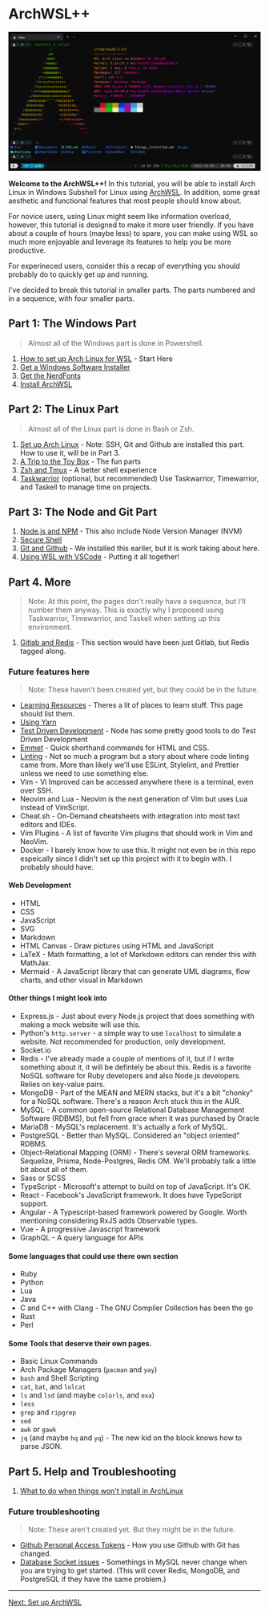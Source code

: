 # ArchWSL++

![terminal with ArchWSL running](../screenshots/ArchWSL.png)

**Welcome to the ArchWSL++!**  In this tutorial, you will be able to install Arch Linux in Windows Subshell for Linux using [ArchWSL](https://github.com/yuk7/ArchWSL).  In addition, some great aesthetic and functional features that most people should know about.

For novice users, using Linux might seem like information overload, however, this tutorial is designed to make it more user friendly.  If you have about a couple of hours (maybe less) to spare, you can make using WSL so much more enjoyable and leverage its features to help you be more productive.

For experineced users, consider this a recap of everything you should probably do to quickly get up and running.

I've decided to break this tutorial in smaller parts. The parts numbered and in a sequence, with four smaller parts.

## Part 1: The Windows Part

> Almost all of the Windows part is done in Powershell.

1. [How to set up Arch Linux for WSL](Part1/01-SetupArchWSL.md) - Start Here
2. [Get a Windows Software Installer](Part1/02-GetScoop.md)
3. [Get the NerdFonts](Part1/03-GetNerdFonts.md)
4. [Install ArchWSL](Part1/04-InstallArchWSL.md)

## Part 2: The Linux Part

> Almost all of the Linux part is done in Bash or Zsh.

1. [Set up Arch Linux](Part2/01-SetupArchLinux.md) - Note: SSH, Git and Github are installed this part. How to use it, will be in Part 3.
2. [A Trip to the Toy Box](Part2/02-ToysAndTools.md) - The fun parts
3. [Zsh and Tmux](Part2/03-ZshAndTmux.md) - A better shell experience
4. [Taskwarrior](Part2/04-Taskwarrior.md) (optional, but recommended) Use Taskwarrior, Timewarrior, and Taskell to manage time on projects.

## Part 3: The Node and Git Part

1. [Node.js and NPM](Part3/01-NodeAndNPM.md) - This also include Node Version Manager (NVM)
2. [Secure Shell](Part3/02-SSH.md)
3. [Git and Github](Part3/03-GitAndGithub.md) - We installed this eariler, but it is work taking about here.
4. [Using WSL with VSCode](Part3/04-WSLAndVSCode.md) - Putting it all together!

## Part 4. More

> Note: At this point, the pages don't really have a sequence, but I'll number them anyway.  This is exactly why I proposed using Taskwarrior, Timewarrior, and Taskell when setting up this environment.

1. [Gitlab and Redis](Part4/01-GitlabAndRedis.md) - This section would have been just Gitlab, but Redis tagged along.

### Future features here

> Note: These haven't been created yet, but they could be in the future.

- [Learning Resources](Part4/02-LearningResources.md) - Theres a lit of places to learn stuff. This page should list them.
- [Using Yarn](Part4/03-Yarn.md)
- [Test Driven Development](Part4/04-TDD.md) - Node has some pretty good tools to do Test Driven Development
- [Emmet](Part4/05-Emmet.md) - Quick shorthand commands for HTML and CSS.
- [Linting](Part4/06-Linting.md) - Not so much a program but a story about where code linting came from. More than likely we'll use ESLint, Stylelint, and Prettier unless we need to use something else.
- Vim - Vi Improved can be accessed anywhere there is a terminal, even over SSH.
- Neovim and Lua - Neovim is the next generation of Vim but uses Lua instead of VimScript.
- Cheat.sh - On-Demand cheatsheets with integration into most text editors and IDEs.
- Vim Plugins - A list of favorite Vim plugins that should work in Vim and NeoVim.
- Docker - I barely know how to use this. It might not even be in this repo espeically since I didn't set up this project with it to begin with. I probably should have.

#### Web Development

- HTML
- CSS
- JavaScript
- SVG
- Markdown
- HTML Canvas - Draw pictures using HTML and JavaScript
- LaTeX - Math formatting, a lot of Markdown editors can render this with MathJax.
- Mermaid - A JavaScript library that can generate UML diagrams, flow charts, and other visual in Markdown

#### Other things I might look into

- Express.js - Just about every Node.js project that does something with making a mock website will use this.
- Python's `http.server` - a simple way to use `localhost` to simulate a website. Not recommended for production, only development.
- Socket.io
- Redis - I've already made a couple of mentions of it, but if I write something about it, it will be defintely be about this.  Redis is a favorite NoSQL software for Ruby developers and also Node.js developers. Relies on key-value pairs.
- MongoDB - Part of the MEAN and MERN stacks, but it's a bit "chonky" for a NoSQL software. There's a reason Arch stuck this in the AUR.
- MySQL - A common open-source Relational Database Management Software (RDBMS), but fell from grace when it was purchased by Oracle
- MariaDB - MySQL's replacement. It's actually a fork of MySQL.
- PostgreSQL - Better than MySQL. Considered an "object oriented" RDBMS.
- Object-Relational Mapping (ORM) - There's several ORM frameworks. Sequelize, Prisma, Node-Postgres, Redis OM. We'll probably talk a little bit about all of them.
- Sass or SCSS
- TypeScript - Microsoft's attempt to build on top of JavaScript. It's OK.
- React - Facebook's JavaScript framework. It does have TypeScript support.
- Angular - A Typescript-based framework powered by Google. Worth mentioning considering RxJS adds Observable types.
- Vue - A progressive Javascript framework
- GraphQL - A query language for APIs

#### Some languages that could use there own section

- Ruby
- Python
- Lua
- Java
- C and C++ with Clang - The GNU Compiler Collection has been the go
- Rust
- Perl 

#### Some Tools that deserve their own pages.

- Basic Linux Commands
- Arch Package Managers (`pacman` and `yay`)
- `bash` and Shell Scripting
- `cat`, `bat`, and `lolcat`
- `ls` and `lsd` (and maybe `colorls`, and `exa`)
- `less`
- `grep` and `ripgrep`
- `sed`
- `awk` or `gawk`
- `jq` (and maybe `hq` and `yq`) - The new kid on the block knows how to parse JSON.

## Part 5. Help and Troubleshooting

1. [What to do when things won't install in ArchLinux](Part5/01-ItWontInstall.md)

### Future troubleshooting

> Note: These aren't created yet. But they might be in the future.

- [Github Personal Access Tokens](Part5/02-ItWontGithub.md) - How you use Github with Git has changed.
- [Database Socket issues](Part5/03-ItSocks.md) - Somethings in MySQL never change when you are trying to get started. (This will cover Redis, MongoDB, and PostgreSQL if they have the same problem.)

---
[Next: Set up ArchWSL](Part1/01-SetupArchWSL.md)

